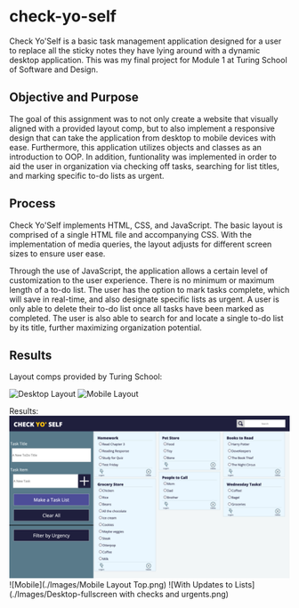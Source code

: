 # check-yo-self

Check Yo'Self is a basic task management application designed for a user to replace all the sticky notes they have lying around with a dynamic desktop application. This was my final project for Module 1 at Turing School of Software and Design.

## Objective and Purpose

The goal of this assignment was to not only create a website that visually aligned with a provided layout comp, but to also implement a responsive design that can take the application from desktop to mobile devices with ease. Furthermore, this application utilizes objects and classes as an introduction to OOP. In addition, funtionality was implemented in order to aid the user in organization via checking off tasks, searching for list titles, and marking specific to-do lists as urgent.

## Process

Check Yo'Self implements HTML, CSS, and JavaScript. The basic layout is comprised of a single HTML file and accompanying CSS. With the implementation of media queries, the layout adjusts for different screen sizes to ensure user ease.

Through the use of JavaScript, the application allows a certain level of customization to the user experience. There is no minimum or maximum length of a to-do list. The user has the option to mark tasks complete, which will save in real-time, and also designate specific lists as urgent. A user is only able to delete their to-do list once all tasks have been marked as completed. The user is also able to search for and locate a single to-do list by its title, further maximizing organization potential.

## Results

Layout comps provided by Turing School:

![Desktop Layout](./Images/Comp-Desktop.png)
![Mobile Layout](./Images/Comp-Mpbile-Top.png)

Results:
![Final desktop layout](./Images/Desktop-fullscreen.png)
![Mobile](./Images/Mobile Layout Top.png)
![With Updates to Lists](./Images/Desktop-fullscreen with checks and urgents.png)


